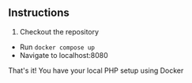 ## Instructions
1. Checkout the repository
* Run `docker compose up`
* Navigate to localhost:8080

That's it! You have your local PHP setup using Docker
